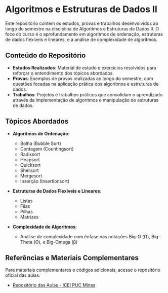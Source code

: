 # Algoritmos e Estruturas de Dados II

Este repositório contém os estudos, provas e trabalhos desenvolvidos ao longo do semestre na disciplina de Algoritmos e Estruturas de Dados II. O foco do curso é o aprofundamento em algoritmos de ordenação, estruturas de dados flexíveis e lineares, e a análise de complexidade de algoritmos.

## Conteúdo do Repositório

- **Estudos Realizados**: Material de estudo e exercícios resolvidos para reforçar o entendimento dos tópicos abordados.
- **Provas**: Exemplos de provas realizadas ao longo do semestre, com questões focadas na aplicação prática dos algoritmos e estruturas de dados.
- **Trabalhos**: Projetos e trabalhos práticos que consolidam o aprendizado através da implementação de algoritmos e manipulação de estruturas de dados.

## Tópicos Abordados

- **Algoritmos de Ordenação**: 
  - Bolha (Bubble Sort)
  - Contagem (Countingsort)
  - Radixsort
  - Heapsort
  - Quicksort
  - Shellsort
  - Mergesort
  - Inserção (Insertionsort)

- **Estruturas de Dados Flexíveis e Lineares**:
  - Listas
  - Filas
  - Pilhas
  - Matrizes

- **Complexidade de Algoritmos**: 
  - Análise de complexidade com ênfase nas notações Big-O (Ω), Big-Theta (Θ), e Big-Omega (β)

## Referências e Materiais Complementares

Para materiais complementares e códigos adicionais, acesse o repositório oficial das aulas:

- [Repositório das Aulas - ICEI PUC Minas](https://github.com/icei-pucminas/aeds2)
